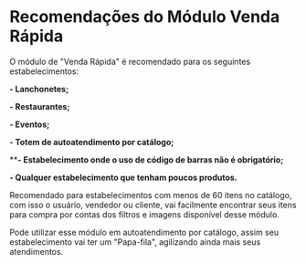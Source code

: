 # **Recomendações do Módulo Venda Rápida**

O módulo de "Venda Rápida" é recomendado para os seguintes estabelecimentos:

**- Lanchonetes;**

**- Restaurantes;**

**- Eventos;**

**- Totem de autoatendimento por catálogo;**

****- Estabelecimento onde o uso de código de barras não é obrigatório;**

**- Qualquer estabelecimento que tenham poucos produtos.**

Recomendado para estabelecimentos com menos de 60 itens no catálogo, com isso o usuário, vendedor ou cliente, vai facilmente encontrar seus itens para compra por contas dos filtros e imagens disponível desse módulo.

Pode utilizar esse módulo em autoatendimento por catálogo, assim seu estabelecimento vai ter um "Papa-fila", agilizando ainda mais seus atendimentos.



